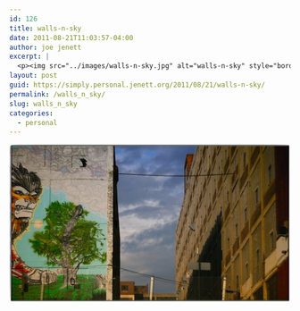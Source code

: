 ```yaml
---
id: 126
title: walls-n-sky
date: 2011-08-21T11:03:57-04:00
author: joe jenett
excerpt: |
  <p><img src="../images/walls-n-sky.jpg" alt="walls-n-sky" style="border:none;" /></p>
layout: post
guid: https://simply.personal.jenett.org/2011/08/21/walls-n-sky/
permalink: /walls_n_sky/
slug: walls_n_sky
categories:
  - personal
---
```

<img src="../images/walls-n-sky.jpg" alt="walls-n-sky" style="border:none;" />